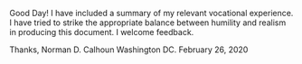 Good Day! I have included a summary of my relevant vocational experience.  I have tried to strike the appropriate balance between humility and realism in producing this document.  I welcome feedback.

Thanks, Norman D. Calhoun
Washington DC. February 26, 2020